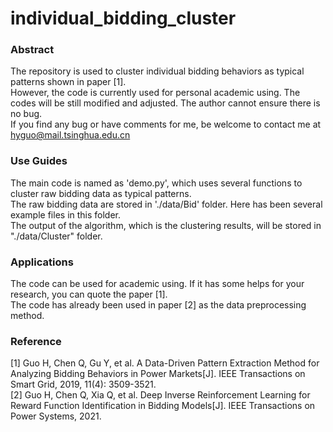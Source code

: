 # individual_bidding_cluster
### Abstract
The repository is used to cluster individual bidding behaviors as typical patterns shown in paper [1].  
However, the code is currently used for personal academic using. 
The codes will be still modified and adjusted. The author cannot ensure there is no bug.  
If you find any bug or have comments for me, be welcome to contact me at hyguo@mail.tsinghua.edu.cn

### Use Guides
The main code is named as 'demo.py', which uses several functions to cluster raw bidding data as typical patterns.  
The raw bidding data are stored in './data/Bid' folder. Here has been several example files in this folder.  
The output of the algorithm, which is the clustering results, will be stored in "./data/Cluster" folder.

### Applications
The code can be used for academic using. If it has some helps for your research, you can quote the paper [1].  
The code has already been used in paper [2] as the data preprocessing method.   


### Reference
[1] Guo H, Chen Q, Gu Y, et al. A Data-Driven Pattern Extraction Method for Analyzing Bidding Behaviors in Power Markets[J]. IEEE Transactions on Smart Grid, 2019, 11(4): 3509-3521.  
[2] Guo H, Chen Q, Xia Q, et al. Deep Inverse Reinforcement Learning for Reward Function Identification in Bidding Models[J]. IEEE Transactions on Power Systems, 2021.

